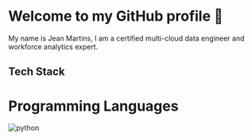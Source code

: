 # Welcome to my GitHub profile 👋

My name is Jean Martins, I am a certified multi-cloud data engineer and workforce analytics expert.

## Tech Stack

# Programming Languages

![python](https://github.com/martins-jean/martins-jean/assets/118685801/bda2897a-7a9d-4866-82db-8ce8ab20228a)
